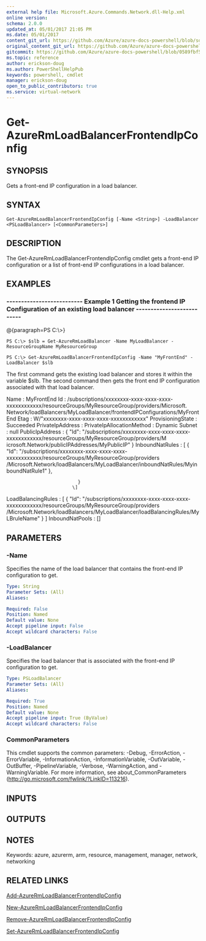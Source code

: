```yaml
---
external help file: Microsoft.Azure.Commands.Network.dll-Help.xml
online version:
schema: 2.0.0
updated_at: 05/01/2017 21:05 PM
ms.date: 05/01/2017
content_git_url: https://github.com/Azure/azure-docs-powershell/blob/sdw-version-test/azureps-cmdlets-docs/ResourceManager/AzureRM.Network/v2.2.0/Get-AzureRmLoadBalancerFrontendIpConfig.md
original_content_git_url: https://github.com/Azure/azure-docs-powershell/blob/sdw-version-test/azureps-cmdlets-docs/ResourceManager/AzureRM.Network/v2.2.0/Get-AzureRmLoadBalancerFrontendIpConfig.md
gitcommit: https://github.com/Azure/azure-docs-powershell/blob/0589fbf53d27e39e0cf445261d29c64fb0859d62
ms.topic: reference
author: erickson-doug
ms.author: PowerShellHelpPub
keywords: powershell, cmdlet
manager: erickson-doug
open_to_public_contributors: true
ms.service: virtual-network
---
```


# Get-AzureRmLoadBalancerFrontendIpConfig

## SYNOPSIS
Gets a front-end IP configuration in a load balancer.

## SYNTAX

```
Get-AzureRmLoadBalancerFrontendIpConfig [-Name <String>] -LoadBalancer <PSLoadBalancer> [<CommonParameters>]
```

## DESCRIPTION
The Get-AzureRmLoadBalancerFrontendIpConfig cmdlet gets a front-end IP configuration or a list of front-end IP configurations in a load balancer.

## EXAMPLES

### --------------------------  Example 1 Getting the frontend IP Configuration of an existing load balancer  --------------------------
@{paragraph=PS C:\\\>}





```
PS C:\> $slb = Get-AzureRmLoadBalancer -Name MyLoadBalancer -ResourceGroupName MyResourceGroup

PS C:\> Get-AzureRmLoadBalancerFrontendIpConfig -Name "MyFrontEnd" -LoadBalancer $slb
```

The first command gets the existing load balancer and stores it within the variable $slb.
The second command then gets the front end IP configuration associated with that load balancer.

Name                      : MyFrontEnd
Id                        : /subscriptions/xxxxxxxx-xxxx-xxxx-xxxx-xxxxxxxxxxxx/resourceGroups/MyResourceGroup/providers/Microsoft.
                            Network/loadBalancers/MyLoadBalancer/frontendIPConfigurations/MyFrontEnd
Etag                      : W/"xxxxxxxx-xxxx-xxxx-xxxx-xxxxxxxxxxxx"
ProvisioningState         : Succeeded
PrivateIpAddress          : 
PrivateIpAllocationMethod : Dynamic
Subnet                    : null
PublicIpAddress           : {
                              "Id": "/subscriptions/xxxxxxxx-xxxx-xxxx-xxxx-xxxxxxxxxxxx/resourceGroups/MyResourceGroup/providers/M
                            icrosoft.Network/publicIPAddresses/MyPublicIP"
                            }
InboundNatRules           : \[
                              {
                                "Id": "/subscriptions/xxxxxxxx-xxxx-xxxx-xxxx-xxxxxxxxxxxx/resourceGroups/MyResourceGroup/providers
                            /Microsoft.Network/loadBalancers/MyLoadBalancer/inboundNatRules/MyinboundNatRule1"
                              },
                              
                              }
                            \]
LoadBalancingRules        : \[
                              {
                                "Id": "/subscriptions/xxxxxxxx-xxxx-xxxx-xxxx-xxxxxxxxxxxx/resourceGroups/MyResourceGroup/providers
                            /Microsoft.Network/loadBalancers/MyLoadBalancer/loadBalancingRules/MyLBruleName"
                              }
                            \]
InboundNatPools           : \[\]

## PARAMETERS

### -Name
Specifies the name of the load balancer that contains the front-end IP configuration to get.

```yaml
Type: String
Parameter Sets: (All)
Aliases: 

Required: False
Position: Named
Default value: None
Accept pipeline input: False
Accept wildcard characters: False
```

### -LoadBalancer
Specifies the load balancer that is associated with the front-end IP configuration to get.

```yaml
Type: PSLoadBalancer
Parameter Sets: (All)
Aliases: 

Required: True
Position: Named
Default value: None
Accept pipeline input: True (ByValue)
Accept wildcard characters: False
```

### CommonParameters
This cmdlet supports the common parameters: -Debug, -ErrorAction, -ErrorVariable, -InformationAction, -InformationVariable, -OutVariable, -OutBuffer, -PipelineVariable, -Verbose, -WarningAction, and -WarningVariable. For more information, see about_CommonParameters (http://go.microsoft.com/fwlink/?LinkID=113216).

## INPUTS

## OUTPUTS

## NOTES
Keywords: azure, azurerm, arm, resource, management, manager, network, networking

## RELATED LINKS

[Add-AzureRmLoadBalancerFrontendIpConfig]()

[New-AzureRmLoadBalancerFrontendIpConfig]()

[Remove-AzureRmLoadBalancerFrontendIpConfig]()

[Set-AzureRmLoadBalancerFrontendIpConfig]()

